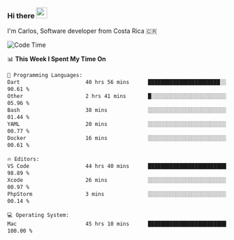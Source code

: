 ### Hi there <img src="https://media.giphy.com/media/hvRJCLFzcasrR4ia7z/giphy.gif" width="25px" height="25px">

I'm Carlos, Software developer from Costa Rica 🇨🇷

[//]: # (<a href="https://app.daily.dev/carum98"><img src="https://github.com/carum98/carum98/blob/main/devcard.svg" width="400" alt="Carlos Umaña Acevedo's Dev Card"/></a>)


<!--START_SECTION:waka-->
![Code Time](http://img.shields.io/badge/Code%20Time-12%2C200%20hrs%2029%20mins-blue)

📊 **This Week I Spent My Time On** 

```text
💬 Programming Languages: 
Dart                     40 hrs 56 mins      ███████████████████████░░   90.61 % 
Other                    2 hrs 41 mins       █░░░░░░░░░░░░░░░░░░░░░░░░   05.96 % 
Bash                     38 mins             ░░░░░░░░░░░░░░░░░░░░░░░░░   01.44 % 
YAML                     20 mins             ░░░░░░░░░░░░░░░░░░░░░░░░░   00.77 % 
Docker                   16 mins             ░░░░░░░░░░░░░░░░░░░░░░░░░   00.61 % 

🔥 Editors: 
VS Code                  44 hrs 40 mins      █████████████████████████   98.89 % 
Xcode                    26 mins             ░░░░░░░░░░░░░░░░░░░░░░░░░   00.97 % 
PhpStorm                 3 mins              ░░░░░░░░░░░░░░░░░░░░░░░░░   00.14 % 

💻 Operating System: 
Mac                      45 hrs 10 mins      █████████████████████████   100.00 % 
```


<!--END_SECTION:waka-->
